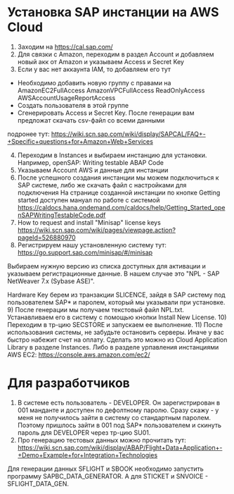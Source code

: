 # Установка SAP инстанции на AWS Cloud

1) Заходим на https://cal.sap.com/
2) Для связки с Amazon, переходим в раздел Account и добавляем новый акк от Amazon и указываем Access и Secret Key
3) Если у вас нет аккаунта IAM, то добавляем его тут
  - Необходимо добавить новую группу с правами на
      AmazonEC2FullAccess
      AmazonVPCFullAccess
      ReadOnlyAccess
      AWSAccountUsageReportAccess
  - Создать пользователя в этой группе
  - Сгенерировать Access и Secret Key. После генерации вам предложат скачать csv-файл со всеми данными

  подронее тут: https://wiki.scn.sap.com/wiki/display/SAPCAL/FAQ+-+Specific+questions+for+Amazon+Web+Services

4) Переходим в Instances и выбираем инстанцию для установки. Например, openSAP: Writing testable ABAP Code
5) Указываем Account AWS и данные для инстанции
6) После успешного создания инстанции мы можем подключиться к SAP системе, либо же скачать файл с настройками для подключения
  На странице созданной инстанции по кнопке Getting started доступен мануал по работе с системой https://caldocs.hana.ondemand.com/caldocs/help/Getting_Started_openSAPWritingTestableCode.pdf
7) How to request and install "Minisap" license keys https://wiki.scn.sap.com/wiki/pages/viewpage.action?pageId=526880970
8) Регистрируем нашу установленную систему тут: https://go.support.sap.com/minisap/#/minisap

Выбираем нужную версию из списка доступных для активации и указываем регистрационные данные.
В нашем случае это "NPL - SAP NetWeaver 7.x (Sybase ASE)".

Hardware Key берем из транзакции SLICENCE, зайдя в SAP систему под пользователем SAP* и паролем, который мы указывали при установке.
9) После генерации мы получаем текстовый файл NPL.txt. Устанавливаем его в систему с помощью кнопки Install New License.
10) Переходим в тр-цию SECSTORE и запускаем ее выполнение.
11) После использования системы, не забудьте остановить серверы. Иначе у вас быстро набежит счет на оплату.
Сделать это можно из Cloud Application Library в разделе Instances.
Либо в разделе урпавления инстанциями AWS EC2: https://console.aws.amazon.com/ec2/

# Для разработчиков
1) В системе есть пользователь - DEVELOPER. Он зарегистрирован в 001 манданте и доступен по дефолтному паролю. Сразу скажу - у меня не получилось зайти в систему со стандартным паролем.
Поэтому пришлось зайти в 001 под SAP* пользователем и скинуть пароль для DEVELOPER через тр-цию SU01.
2) Про генерацию тестовых данных можно прочитать тут: https://wiki.scn.sap.com/wiki/display/ABAP/Flight+Data+Application+-+Demo+Example+for+Integration+Technologies

Для генерации данных SFLIGHT и SBOOK необходимо запустить программу SAPBC_DATA_GENERATOR.
А для STICKET и SNVOICE - SFLIGHT_DATA_GEN.
